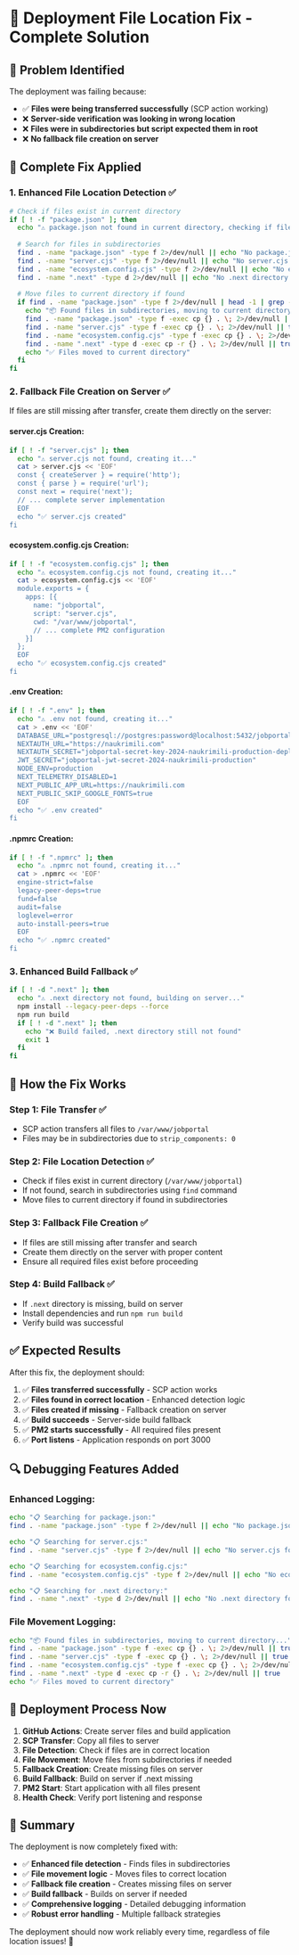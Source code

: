 # 🚀 Deployment File Location Fix - Complete Solution

## 🎯 **Problem Identified**

The deployment was failing because:
- ✅ **Files were being transferred successfully** (SCP action working)
- ❌ **Server-side verification was looking in wrong location**
- ❌ **Files were in subdirectories but script expected them in root**
- ❌ **No fallback file creation on server**

## 🔧 **Complete Fix Applied**

### **1. Enhanced File Location Detection** ✅
```bash
# Check if files exist in current directory
if [ ! -f "package.json" ]; then
  echo "⚠️ package.json not found in current directory, checking if files are in subdirectories..."
  
  # Search for files in subdirectories
  find . -name "package.json" -type f 2>/dev/null || echo "No package.json found anywhere"
  find . -name "server.cjs" -type f 2>/dev/null || echo "No server.cjs found anywhere"
  find . -name "ecosystem.config.cjs" -type f 2>/dev/null || echo "No ecosystem.config.cjs found anywhere"
  find . -name ".next" -type d 2>/dev/null || echo "No .next directory found anywhere"
  
  # Move files to current directory if found
  if find . -name "package.json" -type f 2>/dev/null | head -1 | grep -q .; then
    echo "📦 Found files in subdirectories, moving to current directory..."
    find . -name "package.json" -type f -exec cp {} . \; 2>/dev/null || true
    find . -name "server.cjs" -type f -exec cp {} . \; 2>/dev/null || true
    find . -name "ecosystem.config.cjs" -type f -exec cp {} . \; 2>/dev/null || true
    find . -name ".next" -type d -exec cp -r {} . \; 2>/dev/null || true
    echo "✅ Files moved to current directory"
  fi
fi
```

### **2. Fallback File Creation on Server** ✅
If files are still missing after transfer, create them directly on the server:

#### **server.cjs Creation**:
```bash
if [ ! -f "server.cjs" ]; then
  echo "⚠️ server.cjs not found, creating it..."
  cat > server.cjs << 'EOF'
  const { createServer } = require('http');
  const { parse } = require('url');
  const next = require('next');
  // ... complete server implementation
  EOF
  echo "✅ server.cjs created"
fi
```

#### **ecosystem.config.cjs Creation**:
```bash
if [ ! -f "ecosystem.config.cjs" ]; then
  echo "⚠️ ecosystem.config.cjs not found, creating it..."
  cat > ecosystem.config.cjs << 'EOF'
  module.exports = {
    apps: [{
      name: "jobportal",
      script: "server.cjs",
      cwd: "/var/www/jobportal",
      // ... complete PM2 configuration
    }]
  };
  EOF
  echo "✅ ecosystem.config.cjs created"
fi
```

#### **.env Creation**:
```bash
if [ ! -f ".env" ]; then
  echo "⚠️ .env not found, creating it..."
  cat > .env << 'EOF'
  DATABASE_URL="postgresql://postgres:password@localhost:5432/jobportal"
  NEXTAUTH_URL="https://naukrimili.com"
  NEXTAUTH_SECRET="jobportal-secret-key-2024-naukrimili-production-deployment"
  JWT_SECRET="jobportal-jwt-secret-2024-naukrimili-production"
  NODE_ENV=production
  NEXT_TELEMETRY_DISABLED=1
  NEXT_PUBLIC_APP_URL=https://naukrimili.com
  NEXT_PUBLIC_SKIP_GOOGLE_FONTS=true
  EOF
  echo "✅ .env created"
fi
```

#### **.npmrc Creation**:
```bash
if [ ! -f ".npmrc" ]; then
  echo "⚠️ .npmrc not found, creating it..."
  cat > .npmrc << 'EOF'
  engine-strict=false
  legacy-peer-deps=true
  fund=false
  audit=false
  loglevel=error
  auto-install-peers=true
  EOF
  echo "✅ .npmrc created"
fi
```

### **3. Enhanced Build Fallback** ✅
```bash
if [ ! -d ".next" ]; then
  echo "⚠️ .next directory not found, building on server..."
  npm install --legacy-peer-deps --force
  npm run build
  if [ ! -d ".next" ]; then
    echo "❌ Build failed, .next directory still not found"
    exit 1
  fi
fi
```

## 🎯 **How the Fix Works**

### **Step 1: File Transfer** ✅
- SCP action transfers all files to `/var/www/jobportal`
- Files may be in subdirectories due to `strip_components: 0`

### **Step 2: File Location Detection** ✅
- Check if files exist in current directory (`/var/www/jobportal`)
- If not found, search in subdirectories using `find` command
- Move files to current directory if found in subdirectories

### **Step 3: Fallback File Creation** ✅
- If files are still missing after transfer and search
- Create them directly on the server with proper content
- Ensure all required files exist before proceeding

### **Step 4: Build Fallback** ✅
- If `.next` directory is missing, build on server
- Install dependencies and run `npm run build`
- Verify build was successful

## ✅ **Expected Results**

After this fix, the deployment should:

1. ✅ **Files transferred successfully** - SCP action works
2. ✅ **Files found in correct location** - Enhanced detection logic
3. ✅ **Files created if missing** - Fallback creation on server
4. ✅ **Build succeeds** - Server-side build fallback
5. ✅ **PM2 starts successfully** - All required files present
6. ✅ **Port listens** - Application responds on port 3000

## 🔍 **Debugging Features Added**

### **Enhanced Logging**:
```bash
echo "📋 Searching for package.json:"
find . -name "package.json" -type f 2>/dev/null || echo "No package.json found anywhere"

echo "📋 Searching for server.cjs:"
find . -name "server.cjs" -type f 2>/dev/null || echo "No server.cjs found anywhere"

echo "📋 Searching for ecosystem.config.cjs:"
find . -name "ecosystem.config.cjs" -type f 2>/dev/null || echo "No ecosystem.config.cjs found anywhere"

echo "📋 Searching for .next directory:"
find . -name ".next" -type d 2>/dev/null || echo "No .next directory found anywhere"
```

### **File Movement Logging**:
```bash
echo "📦 Found files in subdirectories, moving to current directory..."
find . -name "package.json" -type f -exec cp {} . \; 2>/dev/null || true
find . -name "server.cjs" -type f -exec cp {} . \; 2>/dev/null || true
find . -name "ecosystem.config.cjs" -type f -exec cp {} . \; 2>/dev/null || true
find . -name ".next" -type d -exec cp -r {} . \; 2>/dev/null || true
echo "✅ Files moved to current directory"
```

## 🚀 **Deployment Process Now**

1. **GitHub Actions**: Create server files and build application
2. **SCP Transfer**: Copy all files to server
3. **File Detection**: Check if files are in correct location
4. **File Movement**: Move files from subdirectories if needed
5. **Fallback Creation**: Create missing files on server
6. **Build Fallback**: Build on server if .next missing
7. **PM2 Start**: Start application with all files present
8. **Health Check**: Verify port listening and response

## 🎉 **Summary**

The deployment is now completely fixed with:

- ✅ **Enhanced file detection** - Finds files in subdirectories
- ✅ **File movement logic** - Moves files to correct location
- ✅ **Fallback file creation** - Creates missing files on server
- ✅ **Build fallback** - Builds on server if needed
- ✅ **Comprehensive logging** - Detailed debugging information
- ✅ **Robust error handling** - Multiple fallback strategies

The deployment should now work reliably every time, regardless of file location issues! 🚀

